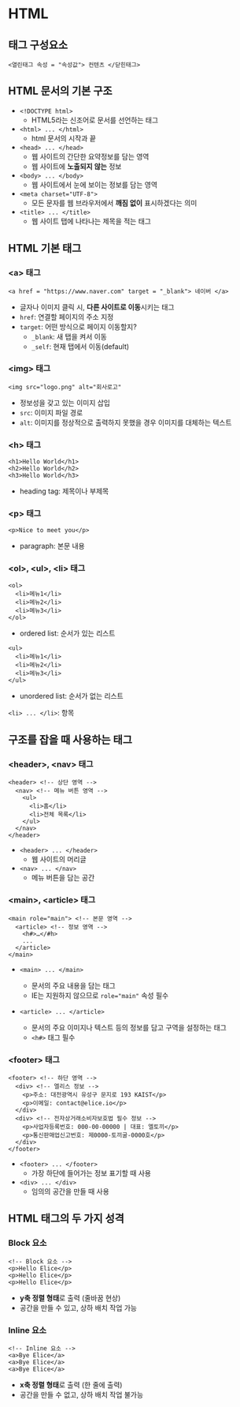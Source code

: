 # HTML

## 태그 구성요소

`<열린태그 속성 = "속성값"> 컨텐츠 </닫힌태그>`

## HTML 문서의 기본 구조

- `<!DOCTYPE html>`
  - HTML5라는 신조어로 문서를 선언하는 태그
- `<html> ... </html>`
  - html 문서의 시작과 끝
- `<head> ... </head>`
  - 웹 사이트의 간단한 요약정보를 담는 영역
  - 웹 사이트에 **노출되지 않는** 정보
- `<body> ... </body>`
  - 웹 사이트에서 눈에 보이는 정보를 담는 영역
- `<meta charset="UTF-8">`
  - 모든 문자를 웹 브라우저에서 **깨짐 없이** 표시하겠다는 의미
- `<title> ... </title>`
  - 웹 사이트 탭에 나타나는 제목을 적는 태그

## HTML 기본 태그

### \<a> 태그

`<a href = "https://www.naver.com" target = "_blank"> 네이버 </a>`

- 글자나 이미지 클릭 시, **다른 사이트로 이동**시키는 태그
- `href`: 연결할 페이지의 주소 지정
- `target`: 어떤 방식으로 페이지 이동할지?
  - `_blank`: 새 탭을 켜서 이동
  - `_self`: 현재 탭에서 이동(default)

### \<img> 태그

`<img src="logo.png" alt="회사로고"`

- 정보성을 갖고 있는 이미지 삽입
- `src`: 이미지 파일 경로
- `alt`: 이미지를 정상적으로 출력하지 못했을 경우 이미지를 대체하는 텍스트

### \<h> 태그

```
<h1>Hello World</h1>
<h2>Hello World</h2>
<h3>Hello World</h3>
```

- heading tag: 제목이나 부제목

### \<p> 태그

`<p>Nice to meet you</p>`

- paragraph: 본문 내용

### \<ol>, \<ul>, \<li> 태그

```
<ol>
  <li>메뉴1</li>
  <li>메뉴2</li>
  <li>메뉴3</li>
</ol>
```

- ordered list: 순서가 있는 리스트

```
<ul>
  <li>메뉴1</li>
  <li>메뉴2</li>
  <li>메뉴3</li>
</ul>
```

- unordered list: 순서가 없는 리스트

`<li> ... </li>`: 항목

## 구조를 잡을 때 사용하는 태그

### \<header>, \<nav> 태그

```
<header> <!-- 상단 영역 -->
  <nav> <!-- 메뉴 버튼 영역 -->
    <ul>
      <li>홈</li>
      <li>전체 목록</li>
    </ul>
  </nav>
</header>
```

- `<header> ... </header>`
  - 웹 사이트의 머리글
- `<nav> ... </nav>`
  - 메뉴 버튼을 담는 공간

### \<main>, \<article> 태그

```
<main role="main"> <!-- 본문 영역 -->
  <article> <!-- 정보 영역 -->
    <h#>…</#h>
    ...
  </article>
</main>
```

- `<main> ... </main>`

  - 문서의 주요 내용을 담는 태그
  - IE는 지원하지 않으므로 `role="main"` 속성 필수

- `<article> ... </article>`
  - 문서의 주요 이미지나 텍스트 등의 정보를 담고 구역을 설정하는 태그
  - `<h#>` 태그 필수

### \<footer> 태그

```
<footer> <!-- 하단 영역 -->
  <div> <!-- 엘리스 정보 -->
    <p>주소: 대전광역시 유성구 문지로 193 KAIST</p>
    <p>이메일: contact@elice.io</p>
  </div>
  <div> <!-- 전자상거래소비자보호법 필수 정보 -->
    <p>사업자등록번호: 000-00-00000 | 대표: 엘토끼</p>
    <p>통신판매업신고번호: 제0000-토끼굴-0000호</p>
  </div>
</footer>
```

- `<footer> ... </footer>`
  - 가장 하단에 들어가는 정보 표기할 때 사용
- `<div> ... </div>`
  - 임의의 공간을 만들 때 사용

## HTML 태그의 두 가지 성격

### Block 요소

```
<!-- Block 요소 -->
<p>Hello Elice</p>
<p>Hello Elice</p>
<p>Hello Elice</p>
```

- **y축 정렬 형태**로 출력 (줄바꿈 현상)
- 공간을 만들 수 있고, 상하 배치 작업 가능

### Inline 요소

```
<!-- Inline 요소 -->
<a>Bye Elice</a>
<a>Bye Elice</a>
<a>Bye Elice</a>
```

- **x축 정렬 형태**로 출력 (한 줄에 출력)
- 공간을 만들 수 없고, 상하 배치 작업 불가능
